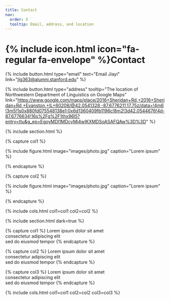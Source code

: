 ```yaml
---
title: Contact
nav:
  order: 5
  tooltip: Email, address, and location
---
```


# {% include icon.html icon="fa-regular fa-envelope" %}Contact



{%
  include button.html
  type="email"
  text="Email Jiayi"
  link="jlg363@alumni.stanford.edu"
%}

{%
  include button.html
  type="address"
  tooltip="The location of Northwestern Department of Linguistics on Google Maps"
  link="https://www.google.com/maps/place/2016+Sheridan+Rd,+2016+Sheridan+Rd,+Evanston,+IL+60208/@42.0541328,-87.6776211,17.75z/data=!4m6!3m5!1s0x880fd075548138e1:0x6d1360409fb1196c!8m2!3d42.0544676!4d-87.6776634!16s%2Fg%2F1thx96l5?entry=ttu&g_ep=EgoyMDI1MDcyMi4wIKXMDSoASAFQAw%3D%3D"
%}

{% include section.html %}

{% capture col1 %}

{%
  include figure.html
  image="images/photo.jpg"
  caption="Lorem ipsum"
%}

{% endcapture %}

{% capture col2 %}

{%
  include figure.html
  image="images/photo.jpg"
  caption="Lorem ipsum"
%}

{% endcapture %}

{% include cols.html col1=col1 col2=col2 %}

{% include section.html dark=true %}

{% capture col1 %}
Lorem ipsum dolor sit amet  
consectetur adipiscing elit  
sed do eiusmod tempor
{% endcapture %}

{% capture col2 %}
Lorem ipsum dolor sit amet  
consectetur adipiscing elit  
sed do eiusmod tempor
{% endcapture %}

{% capture col3 %}
Lorem ipsum dolor sit amet  
consectetur adipiscing elit  
sed do eiusmod tempor
{% endcapture %}

{% include cols.html col1=col1 col2=col2 col3=col3 %}
